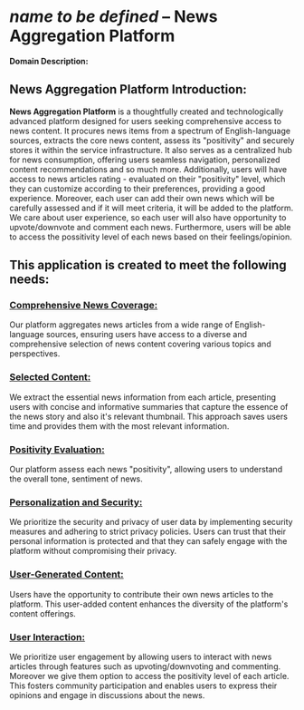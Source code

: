 # _name to be defined_ – News Aggregation Platform

**Domain Description:**

## News Aggregation Platform Introduction:

**News Aggregation Platform** is a thoughtfully created and technologically advanced platform designed for users seeking comprehensive access to news content. It procures news items from a spectrum of English-language sources, extracts the core news content, assess its "positivity" and securely stores it within the service infrastructure. It also serves as a centralized hub for news consumption, offering users seamless navigation, personalized content recommendations and so much more. Additionally, users will have access to news articles rating - evaluated on their "positivity" level, which they can customize according to their preferences, providing a good experience. Moreover, each user can add their own news which will be carefully assessed and if it will meet criteria, it will be added to the platform. We care about user experience, so each user will also have opportunity to upvote/downvote and comment each news. Furthermore, users will be able to access the possitivity level of each news based on their feelings/opinion.

## This application is created to meet the following needs:

### <u>Comprehensive News Coverage:</u>

Our platform aggregates news articles from a wide range of English-language sources, ensuring users have access to a diverse and comprehensive selection of news content covering various topics and perspectives.

### <u>Selected Content:</u>

We extract the essential news information from each article, presenting users with concise and informative summaries that capture the essence of the news story and also it's relevant thumbnail. This approach saves users time and provides them with the most relevant information.

### <u>Positivity Evaluation:</u>

Our platform assess each news "positivity", allowing users to understand the overall tone, sentiment of news.

### <u>Personalization and Security:</u>

We prioritize the security and privacy of user data by implementing security measures and adhering to strict privacy policies. Users can trust that their personal information is protected and that they can safely engage with the platform without compromising their privacy.

### <u>User-Generated Content:</u>

Users have the opportunity to contribute their own news articles to the platform. This user-added content enhances the diversity of the platform's content offerings.

### <u>User Interaction:</u>

We prioritize user engagement by allowing users to interact with news articles through features such as upvoting/downvoting and commenting. Moreover we give them option to access the positivity level of each article. This fosters community participation and enables users to express their opinions and engage in discussions about the news.
